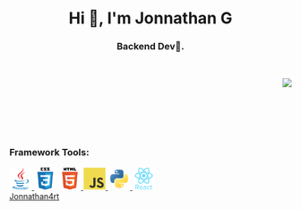 <h1 align="center">Hi 👋, I'm Jonnathan G</h1>
<h3 align="center">Backend Dev🌟.</h3>
<br>
<p>
  <img align="right" src="https://as1.ftcdn.net/v2/jpg/03/52/39/00/1000_F_352390061_Bem8aYkzfGhIObTC4fXhf0PmKQjWM1wN.jpg" />
 <br><br>
</p>
<br><br>

<br>
<h3 align="left">Framework Tools:</h3>

 <a href="https://www.java.com" target="_blank" rel="noreferrer"> <img
      src="https://raw.githubusercontent.com/devicons/devicon/master/icons/java/java-original.svg" alt="java" width="40"
      height="40" />
      </a> 
   <img src="https://raw.githubusercontent.com/devicons/devicon/master/icons/css3/css3-original-wordmark.svg" alt="css3"
      width="40" height="40" />
      </a> <a href="https://www.w3.org/html/" target="_blank" rel="noreferrer"> <img
      src="https://raw.githubusercontent.com/devicons/devicon/master/icons/html5/html5-original-wordmark.svg"
      alt="html5" width="40" height="40" /> 
      </a> <a href="https://www.adobe.com/in/products/illustrator.html"
    target="_blank" rel="noreferrer"> </a> <a href="https://developer.mozilla.org/en-US/docs/Web/JavaScript" target="_blank"
    rel="noreferrer"> <img
      src="https://raw.githubusercontent.com/devicons/devicon/master/icons/javascript/javascript-original.svg"
      alt="javascript" width="40" height="40" /> </a> <a href="https://www.python.org" target="_blank" rel="noreferrer"> <img
      src="https://raw.githubusercontent.com/devicons/devicon/master/icons/python/python-original.svg" alt="python"
      width="40" height="40" /> </a> <a href="https://reactjs.org/" target="_blank" rel="noreferrer"> <img
      src="https://raw.githubusercontent.com/devicons/devicon/master/icons/react/react-original-wordmark.svg"
      alt="react" width="40" height="40" /> </a> <a href="https://sass-lang.com" target="_blank" rel="noreferrer">
      <br>
Jonnathan4rt
